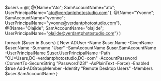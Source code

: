 $users = @(
    @{Name="Ato"; SamAccountName="ato"; UserPrincipalName="ato@verdantphotostudio.com"},
    @{Name="Yvonne"; SamAccountName="yvonne"; UserPrincipalName="yvonne@verdantphotostudio.com"},
    @{Name="Olajide"; SamAccountName="olajide"; UserPrincipalName="olajide@verdantphotostudio.com"}
)

foreach ($user in $users) {
    New-ADUser -Name $user.Name -GivenName $user.Name -Surname "User" -SamAccountName $user.SamAccountName -UserPrincipalName $user.UserPrincipalName -Path "OU=Users,DC=verdantphotostudio,DC=com" -AccountPassword (ConvertTo-SecureString "Password123!" -AsPlainText -Force) -Enabled $true
    Add-ADGroupMember -Identity "Remote Desktop Users" -Members $user.SamAccountName
}
